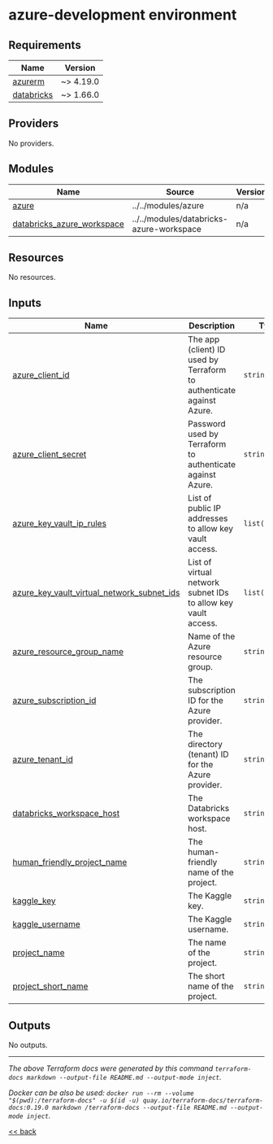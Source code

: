 # azure-development environment

<!-- BEGIN_TF_DOCS -->
## Requirements

| Name | Version |
|------|---------|
| <a name="requirement_azurerm"></a> [azurerm](#requirement\_azurerm) | ~> 4.19.0 |
| <a name="requirement_databricks"></a> [databricks](#requirement\_databricks) | ~> 1.66.0 |

## Providers

No providers.

## Modules

| Name | Source | Version |
|------|--------|---------|
| <a name="module_azure"></a> [azure](#module\_azure) | ../../modules/azure | n/a |
| <a name="module_databricks_azure_workspace"></a> [databricks\_azure\_workspace](#module\_databricks\_azure\_workspace) | ../../modules/databricks-azure-workspace | n/a |

## Resources

No resources.

## Inputs

| Name | Description | Type | Default | Required |
|------|-------------|------|---------|:--------:|
| <a name="input_azure_client_id"></a> [azure\_client\_id](#input\_azure\_client\_id) | The app (client) ID used by Terraform to authenticate against Azure. | `string` | n/a | yes |
| <a name="input_azure_client_secret"></a> [azure\_client\_secret](#input\_azure\_client\_secret) | Password used by Terraform to authenticate against Azure. | `string` | n/a | yes |
| <a name="input_azure_key_vault_ip_rules"></a> [azure\_key\_vault\_ip\_rules](#input\_azure\_key\_vault\_ip\_rules) | List of public IP addresses to allow key vault access. | `list(string)` | `[]` | no |
| <a name="input_azure_key_vault_virtual_network_subnet_ids"></a> [azure\_key\_vault\_virtual\_network\_subnet\_ids](#input\_azure\_key\_vault\_virtual\_network\_subnet\_ids) | List of virtual network subnet IDs to allow key vault access. | `list(string)` | `[]` | no |
| <a name="input_azure_resource_group_name"></a> [azure\_resource\_group\_name](#input\_azure\_resource\_group\_name) | Name of the Azure resource group. | `string` | n/a | yes |
| <a name="input_azure_subscription_id"></a> [azure\_subscription\_id](#input\_azure\_subscription\_id) | The subscription ID for the Azure provider. | `string` | n/a | yes |
| <a name="input_azure_tenant_id"></a> [azure\_tenant\_id](#input\_azure\_tenant\_id) | The directory (tenant) ID for the Azure provider. | `string` | n/a | yes |
| <a name="input_databricks_workspace_host"></a> [databricks\_workspace\_host](#input\_databricks\_workspace\_host) | The Databricks workspace host. | `string` | n/a | yes |
| <a name="input_human_friendly_project_name"></a> [human\_friendly\_project\_name](#input\_human\_friendly\_project\_name) | The human-friendly name of the project. | `string` | n/a | yes |
| <a name="input_kaggle_key"></a> [kaggle\_key](#input\_kaggle\_key) | The Kaggle key. | `string` | n/a | yes |
| <a name="input_kaggle_username"></a> [kaggle\_username](#input\_kaggle\_username) | The Kaggle username. | `string` | n/a | yes |
| <a name="input_project_name"></a> [project\_name](#input\_project\_name) | The name of the project. | `string` | n/a | yes |
| <a name="input_project_short_name"></a> [project\_short\_name](#input\_project\_short\_name) | The short name of the project. | `string` | n/a | yes |

## Outputs

No outputs.
<!-- END_TF_DOCS -->

---
_The above Terraform docs were generated by this command
`terraform-docs markdown --output-file README.md --output-mode inject`._

_Docker can be also be used:
`docker run --rm --volume "$(pwd):/terraform-docs" -u $(id -u) quay.io/terraform-docs/terraform-docs:0.19.0 markdown /terraform-docs --output-file README.md --output-mode inject`._

[<< back](..)
